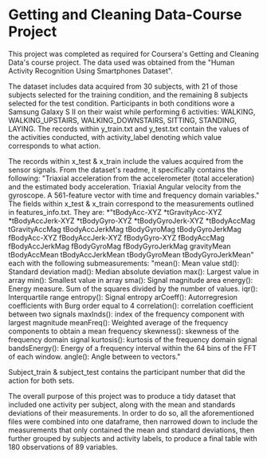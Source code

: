 # Getting and Cleaning Data-Course Project 

This project was completed as required for Coursera's Getting and Cleaning Data's course project. The data used was obtained from the "Human Activity Recognition Using Smartphones Dataset". 

The dataset includes data acquired from 30 subjects, with 21 of those subjects selected for the training condition, and the remaining 8 subjects selected for the test condition. Participants in both conditions wore a Samsung Galaxy S II on their waist while performing 6 activities: WALKING, WALKING_UPSTAIRS, WALKING_DOWNSTAIRS, SITTING, STANDING, LAYING. The records within y_train.txt and y_test.txt contain the values of the activities conducted, with activity_label denoting which value corresponds to what action. 

The records within x_test & x_train include the values acquired from the sensor signals. From the dataset's readme, it specifically contains the following: 
	"Triaxial acceleration from the accelerometer (total acceleration) and the estimated body acceleration.
	Triaxial Angular velocity from the gyroscope. 
	A 561-feature vector with time and frequency domain variables."
The fields within x_test & x_train correspond to the measurements outlined in features_info.txt. They are: 
*"tBodyAcc-XYZ 
*tGravityAcc-XYZ
*tBodyAccJerk-XYZ
*tBodyGyro-XYZ
*tBodyGyroJerk-XYZ
*tBodyAccMag
	tGravityAccMag
	tBodyAccJerkMag
	tBodyGyroMag
	tBodyGyroJerkMag
	fBodyAcc-XYZ
	fBodyAccJerk-XYZ
	fBodyGyro-XYZ
	fBodyAccMag
	fBodyAccJerkMag
	fBodyGyroMag
	fBodyGyroJerkMag
	gravityMean
	tBodyAccMean
	tBodyAccJerkMean
	tBodyGyroMean
	tBodyGyroJerkMean"
each with the following submeasurements: 
	"mean(): Mean value
	std(): Standard deviation
	mad(): Median absolute deviation 
	max(): Largest value in array
	min(): Smallest value in array
	sma(): Signal magnitude area
	energy(): Energy measure. Sum of the squares divided by the number of values. 
	iqr(): Interquartile range 
	entropy(): Signal entropy
	arCoeff(): Autorregresion coefficients with Burg order equal to 4
	correlation(): correlation coefficient between two signals
	maxInds(): index of the frequency component with largest magnitude
	meanFreq(): Weighted average of the frequency components to obtain a mean frequency
	skewness(): skewness of the frequency domain signal 
	kurtosis(): kurtosis of the frequency domain signal 
	bandsEnergy(): Energy of a frequency interval within the 64 bins of the FFT of each window.
	angle(): Angle between to vectors."

Subject_train & subject_test contains the participant number that did the action for both sets. 

The overall purpose of this project was to produce a tidy dataset that included one activity per subject, along with the mean and standards deviations of their measurements. In order to do so, all the aforementioned files were combined into one dataframe, then narrowed down to include the measurements that only contained the mean and standard deviations, then further grouped by subjects and activity labels, to produce a final table with 180 observations of 89 variables. 


